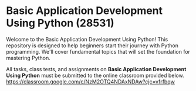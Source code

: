 # Basic Application Development Using Python (28531)
Welcome to the Basic Application Development Using Python! 
This repository is designed to help beginners start their journey with Python programming. We'll cover fundamental topics that will set the foundation for mastering Python.

All tasks, class tests, and assignments on **Basic Application Development Using Python** must be submitted to the online classroom provided below.
https://classroom.google.com/c/NzM2OTQ4NDAxNDAw?cjc=vfrfbqw
